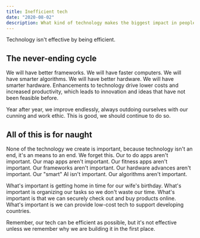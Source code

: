```yaml
---
title: Inefficient tech
date: "2020-08-02"
description: What kind of technology makes the biggest impact in people's lives?
---
```


Technology isn't effective by being efficient.

## The never-ending cycle
We will have better frameworks. We will have faster computers. We will have smarter algorithms. We will have better hardware. We will have smarter hardware. Enhancements to technology drive lower costs and increased productivity, which leads to innovation and ideas that have not been feasible before. 

Year after year, we improve endlessly, always outdoing ourselves with our cunning and work ethic. This is good, we should continue to do so.

## All of this is for naught
None of the technology we create is important, because technology isn't an end, it's an means to an end. We forget this. Our to do apps aren't important. Our map apps aren't important. Our fitness apps aren't important. Our frameworks aren't important. Our hardware advances aren't important. Our "smart" AI isn't important. Our algorithms aren't important.

What's important is getting home in time for our wife's birthday. What's important is organizing our tasks so we don't waste our time. What's important is that we can securely check out and buy products online. What's important is we can provide low-cost tech to support developing countries.

Remember, our tech can be efficient as possible, but it's not effective unless we remember why we are building it in the first place.
